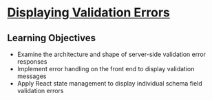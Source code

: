 # [Displaying Validation Errors](https://login.codingdojo.com/m/754/16742/124768)

## Learning Objectives

- Examine the architecture and shape of server-side validation error responses
- Implement error handling on the front end to display validation messages
- Apply React state management to display individual schema field validation errors